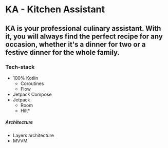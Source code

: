 # KA - Kitchen Assistant

KA is your professional culinary assistant. With it, you will always find the perfect recipe for any occasion, whether it's a dinner for two or a festive dinner for the whole family.
---
### Tech-stack
* 100% Kotlin 
    * Coroutines
    * Flow
* Jetpack Compose
* Jetpack
    * Room
    * Hilt*
##### Architecture
* Layers architecture
* MVVM
